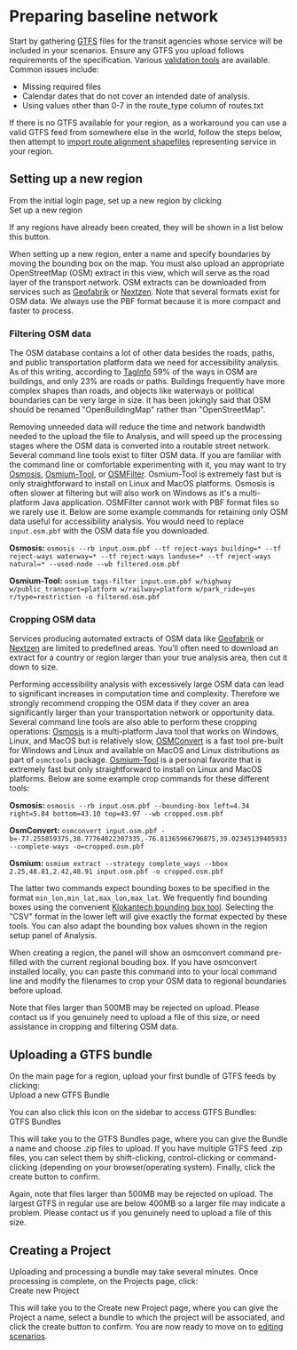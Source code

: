 # Preparing baseline network

Start by gathering [GTFS](../glossary.html#GTFS) files for the transit agencies whose service will be included in your scenarios. Ensure any GTFS you upload follows requirements of the specification. Various [validation tools](https://gtfs.org/testing/) are available.  Common issues include:
* Missing required files
* Calendar dates that do not cover an intended date of analysis.
* Using values other than 0-7 in the route_type column of routes.txt

If there is no GTFS available for your region, as a workaround you can use a valid GTFS feed from somewhere else in the world, follow the steps below, then attempt to [import route alignment shapefiles](../edit-scenario/index.html#importing-modifications-from-shapefiles) representing service in your region.

## Setting up a new region

From the initial login page, set up a new region by clicking
<br><span class="btn btn-success"><i class="fa fa-plus"></i> Set up a new region</span>

If any regions have already been created, they will be shown in a list below this button.

When setting up a new region, enter a name and specify boundaries by moving the bounding box on the map. You must also upload an appropriate OpenStreetMap (OSM) extract in this view, which will serve as the road layer of the transport network. OSM extracts can be downloaded from services such as [Geofabrik](http://download.geofabrik.de) or [Nextzen](https://metro-extracts.nextzen.org/). Note that several formats exist for OSM data. We always use the PBF format because it is more compact and faster to process.

### Filtering OSM data

The OSM database contains a lot of other data besides the roads, paths, and public transportation platform data we need for accessibility analysis. As of this writing, according to [TagInfo](https://taginfo.openstreetmap.org/) 59% of the ways in OSM are buildings, and only 23% are roads or paths. Buildings frequently have more complex shapes than roads, and objects like waterways or political boundaries can be very large in size. It has been jokingly said that OSM should be renamed "OpenBuildingMap" rather than "OpenStreetMap".

Removing unneeded data will reduce the time and network bandwidth needed to the upload the file to Analysis, and will speed up the processing stages where the OSM data is converted into a routable street network. Several command line tools exist to filter OSM data. If you are familiar with the command line or comfortable experimenting with it, you may want to try [Osmosis](https://wiki.openstreetmap.org/wiki/Osmosis), [Osmium-Tool](https://wiki.openstreetmap.org/wiki/Osmium), or [OSMFilter](https://wiki.openstreetmap.org/wiki/Osmfilter). Osmium-Tool is extremely fast but is only straightforward to install on Linux and MacOS platforms. Osmosis is often slower at filtering but will also work on Windows as it's a multi-platform Java application. OSMFilter cannot work with PBF format files so we rarely use it. Below are some example commands for retaining only OSM data useful for accessibility analysis. You would need to replace `input.osm.pbf` with the OSM data file you downloaded.

**Osmosis:** `osmosis --rb input.osm.pbf --tf reject-ways building=* --tf reject-ways waterway=* --tf reject-ways landuse=* --tf reject-ways natural=* --used-node --wb filtered.osm.pbf`

**Osmium-Tool:** `osmium tags-filter input.osm.pbf w/highway w/public_transport=platform w/railway=platform w/park_ride=yes r/type=restriction -o filtered.osm.pbf`

### Cropping OSM data

Services producing automated extracts of OSM data like [Geofabrik](http://download.geofabrik.de) or [Nextzen](https://metro-extracts.nextzen.org/) are limited to predefined areas. You'll often need to download an extract for a country or region larger than your true analysis area, then cut it down to size. 

Performing accessibility analysis with excessively large OSM data can lead to significant increases in computation time and complexity. Therefore we strongly recommend cropping the OSM data if they cover an area significantly larger than your transportation network or opportunity data. Several command line tools are also able to perform these cropping operations: [Osmosis](https://wiki.openstreetmap.org/wiki/Osmosis) is a multi-platform Java tool that works on Windows, Linux, and MacOS but is relatively slow, [OSMConvert](https://wiki.openstreetmap.org/wiki/Osmconvert) is a fast tool pre-built for Windows and Linux and available on MacOS and Linux distributions as part of `osmctools` package. [Osmium-Tool](https://wiki.openstreetmap.org/wiki/Osmium) is a personal favorite that is extremely fast but only straightforward to install on Linux and MacOS platforms. Below are some example crop commands for these different tools:

**Osmosis:** `osmosis --rb input.osm.pbf --bounding-box left=4.34 right=5.84 bottom=43.10 top=43.97 --wb cropped.osm.pbf`

**OsmConvert:** `osmconvert input.osm.pbf -b=-77.255859375,38.77764022307335,-76.81365966796875,39.02345139405933 --complete-ways -o=cropped.osm.pbf`

**Osmium:** `osmium extract --strategy complete_ways --bbox 2.25,48.81,2.42,48.91 input.osm.pbf -o cropped.osm.pbf`

The latter two commands expect bounding boxes to be specified in the format `min_lon,min_lat,max_lon,max_lat`. We frequently find bounding boxes using the convenient [Klokantech bounding box tool](https://boundingbox.klokantech.com/). Selecting the "CSV" format in the lower left will give exactly the format expected by these tools. You can also adapt the bounding box values shown in the region setup panel of Analysis.

When creating a region, the panel will show an osmconvert command pre-filled with the current regional bouding box. If you have osmconvert installed locally, you can paste this command into to your local command line and modify the filenames to crop your OSM data to regional boundaries before upload.

Note that files larger than 500MB may be rejected on upload. Please contact us if you genuinely need to upload a file of this size, or need assistance in cropping and filtering OSM data.

## Uploading a GTFS bundle

On the main page for a region, upload your first bundle of GTFS feeds by clicking:
<br><span class="btn btn-success"><i class="fa fa-database"></i> Upload a new GTFS Bundle</span>

You can also click this icon on the sidebar to access GTFS Bundles:
<br><span class="ui-icon"><i class="fa fa-database"></i> GTFS Bundles</span>

This will take you to the GTFS Bundles page, where you can give the Bundle a name and choose .zip files to upload. If you have multiple GTFS feed .zip files, you can select them by shift-clicking, control-clicking or command-clicking (depending on your browser/operating system).  Finally, click the create button to confirm.

Again, note that files larger than 500MB may be rejected on upload. The largest GTFS in regular use are below 400MB so a larger file may indicate a problem. Please contact us if you genuinely need to upload a file of this size.

## Creating a Project

Uploading and processing a bundle may take several minutes.  Once processing is complete, on the Projects page, click:
<br><span class="btn btn-success"><i class="fa fa-plus"></i> Create new Project</span>

This will take you to the Create new Project page, where you can give the Project a name, select a bundle to which the project will be associated, and click the create button to confirm. You are now ready to move on to [editing scenarios](../edit-scenario).
